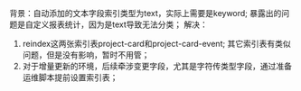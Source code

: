 背景：自动添加的文本字段索引类型为text，实际上需要是keyword; 暴露出的问题是自定义报表统计，因为是text导致无法分类；
解决：
1. reindex这两张索引表project-card和project-card-event; 其它索引表有类似问题，但是没有影响，暂时不用管；
2. 对于增量更新的环境，后续牵涉变更字段，尤其是字符传类型字段，通过准备运维脚本提前设置索引表；